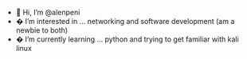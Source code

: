 - 👋 Hi, I’m @alenpeni
- � I’m interested in ... networking and software development (am a newbie to both)
- � I’m currently learning ... python and trying to get familiar with kali linux
